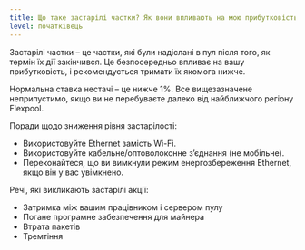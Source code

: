 ```yaml
---
title: Що таке застарілі частки? Як вони впливають на мою прибутковість?
level: початківець
---
```


Застарілі частки – це частки, які були надіслані в пул після того, як термін їх дії закінчився. Це безпосередньо впливає на вашу прибутковість, і рекомендується тримати їх якомога нижче.

Нормальна ставка нестачі – це нижче 1%. Все вищезазначене неприпустимо, якщо ви не перебуваєте далеко від найближчого регіону Flexpool.

Поради щодо зниження рівня застарілості:

* Використовуйте Ethernet замість Wi-Fi.
* Використовуйте кабельне/оптоволоконне з’єднання (не мобільне).
* Переконайтеся, що ви вимкнули режим енергозбереження Ethernet, якщо він у вас увімкнено.

Речі, які викликають застарілі акції:
* Затримка між вашим працівником і сервером пулу
* Погане програмне забезпечення для майнера
* Втрата пакетів
* Тремтіння
